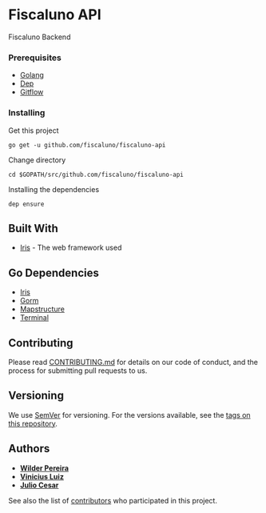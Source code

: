 # Fiscaluno API
Fiscaluno Backend

### Prerequisites


* [Golang](https://github.com/golang/go) 
* [Dep](https://github.com/golang/dep)
* [Gitflow](https://github.com/nvie/gitflow)


### Installing

Get this project

```
go get -u github.com/fiscaluno/fiscaluno-api
```

Change directory

```
cd $GOPATH/src/github.com/fiscaluno/fiscaluno-api
```

Installing the dependencies

```
dep ensure
```

## Built With

* [Iris](https://github.com/kataras/iris) - The web framework used


## Go Dependencies

* [Iris](https://github.com/kataras/iris)
* [Gorm](https://github.com/jinzhu/gorm)
* [Mapstructure](https://github.com/mitchellh/mapstructure)
* [Terminal](https://golang.org/x/crypto/ssh/terminal)

## Contributing

Please read [CONTRIBUTING.md](https://github.com/fiscaluno/fiscaluno-api/blob/master/CONTRIBUTING.md) for details on our code of conduct, and the process for submitting pull requests to us.

## Versioning

We use [SemVer](http://semver.org/) for versioning. For the versions available, see the [tags on this repository](https://github.com/fiscaluno/fiscaluno-api/tags). 

## Authors

* **[Wilder Pereira](https://wilderpereira.github.io/)**
* **[Vinicius Luiz](https://github.com/viniciuslcpereira97)**
* **[Julio Cesar](https://julioc98.github.io)**

See also the list of [contributors](https://github.com/fiscaluno/fiscaluno-api/contributors) who participated in this project.

<!-- ## License

This project is licensed under the MIT License - see the [LICENSE.md](LICENSE.md) file for details. -->
